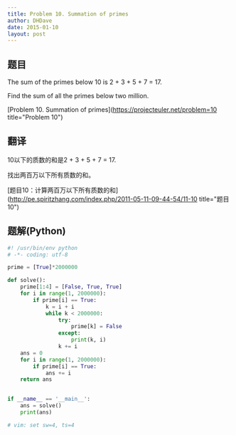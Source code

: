 ```yaml
---
title: Problem 10. Summation of primes
author: DHDave
date: 2015-01-10
layout: post
---
```


## 题目
The sum of the primes below 10 is 2 + 3 + 5 + 7 = 17.

Find the sum of all the primes below two million.

[Problem 10. Summation of primes](https://projecteuler.net/problem=10 title="Problem 10")
<!--more-->
## 翻译
10以下的质数的和是2 + 3 + 5 + 7 = 17.

找出两百万以下所有质数的和。

[题目10：计算两百万以下所有质数的和](http://pe.spiritzhang.com/index.php/2011-05-11-09-44-54/11-10 title="题目10")

## 题解(Python)
```python
#! /usr/bin/env python
# -*- coding: utf-8

prime = [True]*2000000

def solve():
    prime[1:4] = [False, True, True]
    for i in range(1, 2000000):
        if prime[i] == True:
            k = i + i
            while k < 2000000:
                try:
                    prime[k] = False
                except:
                    print(k, i)
                k += i
    ans = 0
    for i in range(1, 2000000):
        if prime[i] == True:
            ans += i
    return ans
    

if __name__ == '__main__':
    ans = solve()
    print(ans)

# vim: set sw=4, ts=4
```


